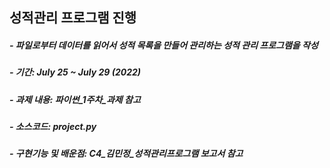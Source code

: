 ## 성적관리 프로그램 진행
##### - 파일로부터 데이터를 읽어서 성적 목록을 만들어 관리하는 성적 관리 프로그램을 작성
##### - 기간: July 25 ~ July 29 (2022)
##### - 과제 내용: 파이썬_1주차_과제 참고
##### - 소스코드: project.py
##### - 구현기능 및 배운점: C4_김민정_성적관리프로그램 보고서 참고 
